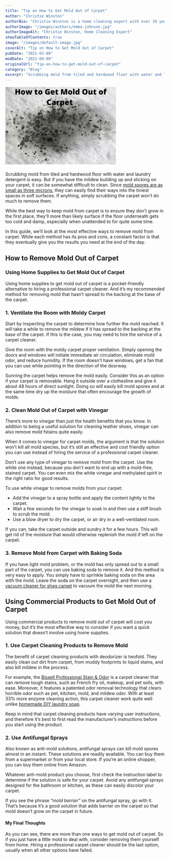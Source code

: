 ```yaml
---
title: "Tip on How to Get Mold Out of Carpet"
author: "Christie Winston"
authorBio: "Christie Winston is a home cleaning expert with over 10 years of experience testing and reviewing vacuum cleaners and cleaning products. She holds certifications in indoor air quality management and specializes in solutions for allergy sufferers. Christie has been featured in publications such as Good Housekeeping, Real Simple, and The Spruce."
authorImage: "/images/authors/emma-johnson.jpg"
authorImageAlt: "Christie Winston, Home Cleaning Expert"
showTableOfContents: true
image: "/images/default-image.jpg"
coverAlt: "Tip on How to Get Mold Out of Carpet"
pubDate: "2021-03-09"
modDate: "2021-09-09"
originalUrl: "tip-on-how-to-get-mold-out-of-carpet"
category: "Blog"
excerpt: "Scrubbing mold from tiled and hardwood floor with water and laundry detergent is easy. But if you have the mildew building up and sticking on your carpet, it can be somewhat difficult to clean. Since mold spores are as small as three microns, they can easily find their ways into the tiniest spaces in soft surfaces. If anything, simply scrubbing the carpet won’t &#8230; Read more"
---
```


[![How to Get Mold Out of Carpet ](images/How-to-Get-Mold-Out-of-Carpet-.png)](https://www.bestofvacuum.com/tip-on-how-to-get-mold-out-of-carpet/)

Scrubbing mold from tiled and hardwood floor with water and laundry detergent is easy. But if you have the mildew building up and sticking on your carpet, it can be somewhat difficult to clean. Since [mold spores are as small as three microns](http://www.fsec.ucf.edu/en/consumer/buildings/basics/moldgrowth.htm), they can easily find their ways into the tiniest spaces in soft surfaces. If anything, simply scrubbing the carpet won’t do much to remove them.

While the best way to keep mold from carpet is to ensure they don’t grow in the first place, they’ll more than likely surface if the floor underneath gets too cold and damp, especially when unattended to for quite some time.

In this guide, we’ll look at the most effective ways to remove mold from carpet. While each method has its pros and cons, a constant factor is that they eventually give you the results you need at the end of the day.

## **How to Remove Mold Out of Carpet**

### **Using Home Supplies to Get Mold Out of Carpet**

Using home supplies to get mold out of carpet is a pocket-friendly alternative to hiring a professional carpet cleaner. And it’s my recommended method for removing mold that hasn’t spread to the backing at the base of the carpet.

### **1\. Ventilate the Room with Moldy Carpet**

Start by inspecting the carpet to determine how further the mold reached. It will take a while to remove the mildew if it has spread to the backing at the base of the carpet. If this is the case, you may need to hire the service of a carpet cleaner.

Give the room with the moldy carpet proper ventilation. Simply opening the doors and windows will initiate immediate air circulation, eliminate mold odor, and reduce humidity. If the room doesn’t have windows, get a fan that you can use while pointing in the direction of the doorway.

Sunning the carpet helps remove the mold easily. Consider this as an option if your carpet is removable. Hang it outside over a clothesline and give it about 48 hours of direct sunlight. Doing so will easily kill mold spores and at the same time dry up the moisture that often encourage the growth of molds.

### **2\. Clean Mold Out of Carpet with Vinegar**

There’s more to vinegar than just the health benefits that you know. In addition to being a useful solution for cleaning leather shoes, vinegar can also remove mold fstains quite easily.

When it comes to vinegar for carpet molds, the argument is that the solution won’t kill all mold species, but it’s still an effective and cost friendly option you can use instead of hiring the service of a professional carpet cleaner.

Don’t use any type of vinegar to remove mold from the carpet. Use the white one instead, because you don’t want to end up with a mold-free, stained carpet. You can even mix the white vinegar and methylated spirit in the right ratio for good results.

To use white vinegar to remove molds from your carpet:

-   Add the vinegar to a spray bottle and apply the content lightly to the carpet.
-   Wait a few seconds for the vinegar to soak in and then use a stiff brush to scrub the mold.
-   Use a blow dryer to dry the carpet, or air dry in a well-ventilated room.

If you can, take the carpet outside and sundry it for a few hours. This will get rid of the moisture that would otherwise replenish the mold if left on the carpet.

### **3\. Remove Mold from Carpet with Baking Soda**

If you have light mold problem, or the mold has only spread out to a small part of the carpet, you can use baking soda to remove it. And this method is very easy to apply. You simply have to sprinkle baking soda on the area with the mold. Leave the soda on the carpet overnight, and then use a [vacuum cleaner for shag carpet](https://www.bestofvacuum.com/best-vacuum-for-shag-carpet/) to vacuum the mold the next morning.

## **Using Commercial Products to Get Mold Out of Carpet**

Using commercial products to remove mold out of carpet will cost you money, but it’s the most effective way to consider if you want a quick solution that doesn’t involve using home supplies.

### **1\. Use Carpet Cleaning Products to Remove Mold**

The benefit of carpet cleaning products with deodorizer is twofold. They easily clean out dirt from carpet, from muddy footprints to liquid stains, and also kill mildew in the process.

For example, the [Bissell Professional Stain & Odor](https://www.amazon.com/gp/offer-listing/B005MZLMGE/ref=as_li_tl?ie=UTF8&camp=1789&creative=9325&creativeASIN=B005MZLMGE&linkCode=am2&tag=bestofvacuum2-20&linkId=207ce726dff7182203f52cf60405b934) is a carpet cleaner that can remove tough stains, such as French fry oil, makeup, and pet soils, with ease. Moreover, it features a patented odor removal technology that clears horrible odor such as pet, kitchen, mold, and mildew odor. With at least 33% more enzyme cleaning action, this carpet cleaner work quite well unlike [homemade DIY laundry soap](https://www.bestofvacuum.com/why-homemade-laundry-soap-is-bad/).

Keep in mind that carpet cleaning products have varying user instructions, and therefore it’s best to first read the manufacturer’s instructions before you start using the product.

### **2\. Use Antifungal Sprays**

Also known as anti-mold solutions, antifungal sprays can kill mold spores almost in an instant. These solutions are readily available. You can buy them from a supermarket or from your local store. If you’re an online shopper, you can buy them online from Amazon.

Whatever anti-mold product you choose, first check the instruction label to determine if the solution is safe for your carpet. Avoid any antifungal sprays designed for the bathroom or kitchen, as these can easily discolor your carpet.

If you see the phrase “*mold barrier”* on the antifungal spray, go with it. That’s because it’s a good solution that adds barrier on the carpet so that mold doesn’t grow on the carpet in future.

#### **My Final Thoughts**

As you can see, there are more than one ways to get mold out of carpet. So if you just have a little mold to deal with, consider removing them yourself from home. Hiring a professional carpet cleaner should be the last option, usually when all other options have failed.